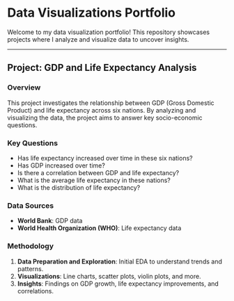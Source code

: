 # Data Visualizations Portfolio

Welcome to my data visualization portfolio! This repository showcases projects where I analyze and visualize data to uncover insights.

---

## Project: GDP and Life Expectancy Analysis

### Overview
This project investigates the relationship between GDP (Gross Domestic Product) and life expectancy across six nations. By analyzing and visualizing the data, the project aims to answer key socio-economic questions.

### Key Questions
- Has life expectancy increased over time in these six nations?
- Has GDP increased over time?
- Is there a correlation between GDP and life expectancy?
- What is the average life expectancy in these nations?
- What is the distribution of life expectancy?

### Data Sources
- **World Bank**: GDP data
- **World Health Organization (WHO)**: Life expectancy data

### Methodology
1. **Data Preparation and Exploration**: Initial EDA to understand trends and patterns.
2. **Visualizations**: Line charts, scatter plots, violin plots, and more.
3. **Insights**: Findings on GDP growth, life expectancy improvements, and correlations.
